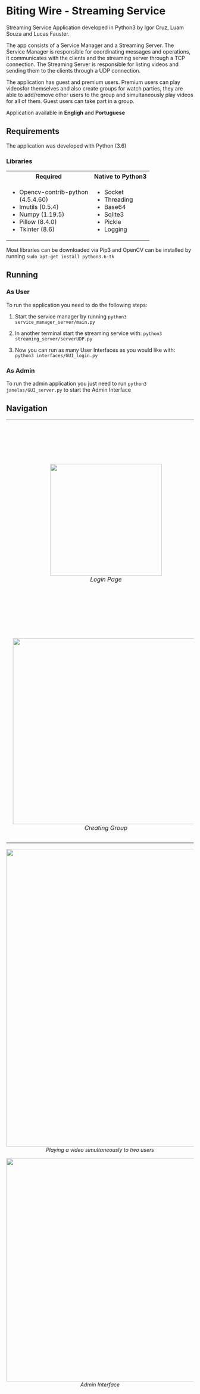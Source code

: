 # Biting Wire - Streaming Service
Streaming Service Application developed in Python3 by Igor Cruz, Luam Souza and Lucas Fauster.

The app consists of a Service Manager and a Streaming Server. The Service Manager is responsible for coordinating messages and operations, it communicates with the clients and the streaming server through a TCP connection. The Streaming Server is responsible for listing videos and sending them to the clients through a UDP connection.

The application has guest and premium users. Premium users can play videosfor themselves and also create groups for watch parties, they are able to add/remove other users to the group and simultaneously play videos for all of them. Guest users can take part in a group.

Application available in **Engligh** and **Portuguese**

## Requirements
The application was developed with Python (3.6)

### Libraries
<table>
    <tr>
        <th>Required</th>
        <th>Native to Python3</th>
    </tr>
    <tr>
        <td>
            <ul >
                <li>Opencv-contrib-python<br> (4.5.4.60)</li>
                <li>Imutils (0.5.4)</li>
                <li>Numpy (1.19.5)</li>
                <li>Pillow (8.4.0)</li>
                <li>Tkinter (8.6)</li>
            </ul>
        </td>
        <td>
             <ul>
                <li>Socket</li>
                <li>Threading</li>
                <li>Base64</li>
                <li>Sqlite3</li>
                <li>Pickle</li>
                <li>Logging</li>
            </ul>
        </td>
    </tr> 
</table>

Most libraries can be downloaded via Pip3 and OpenCV can be installed by running ```sudo apt-get install python3.6-tk```
        
## Running
### As User
To run the application you need to do the following steps:
1. Start the service manager by running
``` python3 service_manager_server/main.py ```

2. In another terminal start the streaming service with:
``` python3 streaming_server/serverUDP.py ```

3. Now you can run as many User Interfaces as you would like with: 
``` python3 interfaces/GUI_login.py ```

### As Admin
To run the admin application you just need to run
``` python3 janelas/GUI_server.py ```
to start the Admin Interface

## Navigation
<table>
    <tr>
        <td> 
          <p align="center" style="padding: 10px">
            <img src="https://user-images.githubusercontent.com/50959073/159812515-4452bc23-a36f-4870-bed1-bab4355e6437.png" width="300">
            <br>
            <em>Login Page</em>
          </p> 
        </td>
        <td> 
          <p align="center">
            <img src="https://user-images.githubusercontent.com/50959073/159812696-6a5037c8-728e-4495-a956-9d11d68cb673.png" width="500">
            <br>
            <em>Home Page</em>
          </p> 
        </td>
    </tr>
     <tr>
        <td> 
          <p align="center" style="padding: 10px">
            <img src="https://user-images.githubusercontent.com/50959073/159812851-0bf401f4-bc0e-4990-a506-9da57714257c.png"  width="500">
            <br>
            <em>Creating Group</em>
          </p> 
        </td>
        <td> 
          <p align="center">
            <img src="https://user-images.githubusercontent.com/50959073/160010497-a18103fc-d714-42bb-b067-ae11b8775a8e.png" width="500">
            <br>
            <em>Adding user to group</em>
          </p> 
        </td>
    </tr>
    
</table>

<p align="center">
    <img src="https://user-images.githubusercontent.com/50959073/160010308-0d7eb96c-7def-46de-a86d-a5928afee369.png" width="800">
    <br>
    <em>Playing a video simultaneously to two users</em>
</p> 

<p align="center">
    <img src="https://user-images.githubusercontent.com/50959073/159813592-68efdcd5-70f9-40e8-866e-552b652e6ff1.png" width="600">
    <br>
    <em>Admin Interface</em>
</p> 
